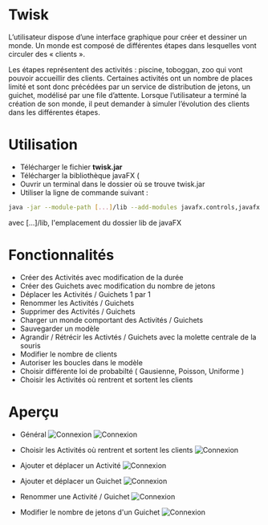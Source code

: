 # Twisk
L’utilisateur dispose d’une interface graphique pour créer et dessiner un monde. Un monde est composé de différentes étapes dans lesquelles vont circuler des « clients ».

Les étapes représentent des activités : piscine, toboggan, zoo qui vont pouvoir accueillir des clients. Certaines activités ont un nombre de places limité et sont donc précédées par un service de distribution de jetons, un guichet, modélisé par une file d’attente. Lorsque l’utilisateur a terminé la création de son monde, il peut demander à simuler l’évolution des clients dans les différentes étapes.

# Utilisation
  - Télécharger le fichier **twisk.jar**
  - Télécharger la bibliothèque javaFX ( 
  - Ouvrir un terminal dans le dossier où se trouve twisk.jar
  - Utiliser la ligne de commande suivant : 
```bash  
java -jar --module-path [...]/lib --add-modules javafx.controls,javafx.fxml,javafx.graphics -Djdk.gtk.version=2. -Dprism.forceGPU=true twisk.jar
```
avec [...]/lib, l'emplacement du dossier lib de javaFX

# Fonctionnalités

  - Créer des Activités avec modification de la durée
  - Créer des Guichets avec modification du nombre de jetons
  - Déplacer les Activités / Guichets 1 par 1
  - Renommer les Activités / Guichets
  - Supprimer des Activités / Guichets
  - Charger un monde comportant des Activités / Guichets
  - Sauvegarder un modèle
  - Agrandir / Rétrécir les Activtés / Guichets avec la molette centrale de la souris
  - Modifier le nombre de clients
  - Autoriser les boucles dans le modèle
  - Choisir différente loi de probabilté ( Gausienne, Poisson, Uniforme )
  - Choisir les Activités où rentrent et sortent les clients

# Aperçu

  - Général
  ![Connexion](https://nsa40.casimages.com/img/2020/11/10//201110100839203485.png)
  ![Connexion](https://nsa40.casimages.com/img/2020/11/10//201110100910341527.gif)
  
  - Choisir les Activités où rentrent et sortent les clients 
  ![Connexion](https://nsa40.casimages.com/img/2020/11/10//201110100909376446.gif)
  
  - Ajouter et déplacer un Activité
  ![Connexion](https://nsa40.casimages.com/img/2020/11/10//201110101226708715.gif)
  
  - Ajouter et déplacer un Guichet
  ![Connexion](https://nsa40.casimages.com/img/2020/11/10//201110101258150562.gif)
  
  - Renommer une Activité / Guichet
  ![Connexion](https://nsa40.casimages.com/img/2020/11/10//201110101301553240.gif)
  
  - Modifier le nombre de jetons d'un Guichet
  ![Connexion](https://nsa40.casimages.com/img/2020/11/10//201110101226889466.gif)
